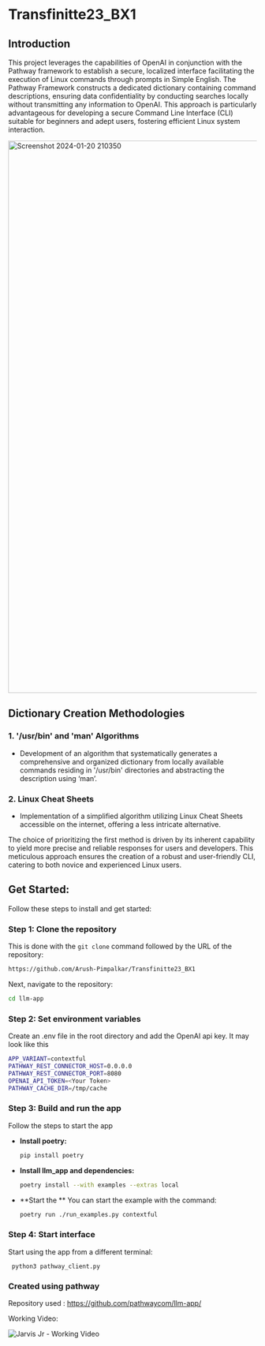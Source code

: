# Transfinitte23_BX1

## Introduction

This project leverages the capabilities of OpenAI in conjunction with the Pathway framework to establish a secure, localized interface facilitating the execution of Linux commands through prompts in Simple English. The Pathway Framework constructs a dedicated dictionary containing command descriptions, ensuring data confidentiality by conducting searches locally without transmitting any information to OpenAI. This approach is particularly advantageous for developing a secure Command Line Interface (CLI) suitable for beginners and adept users, fostering efficient Linux system interaction.

<img width="1120" alt="Screenshot 2024-01-20 210350" src="https://github.com/Arush-Pimpalkar/Transfinitte23_BX1/assets/23013777/f9782387-08a0-441f-8f44-25dc325b65ea">

## Dictionary Creation Methodologies

### 1. '/usr/bin' and 'man' Algorithms

- Development of an algorithm that systematically generates a comprehensive and organized dictionary from locally available commands residing in '/usr/bin' directories and abstracting the description using ‘man’.

### 2. Linux Cheat Sheets

- Implementation of a simplified algorithm utilizing Linux Cheat Sheets accessible on the internet, offering a less intricate alternative.

The choice of prioritizing the first method is driven by its inherent capability to yield more precise and reliable responses for users and developers. This meticulous approach ensures the creation of a robust and user-friendly CLI, catering to both novice and experienced Linux users.

## Get Started:

Follow these steps to install and get started:

### Step 1: Clone the repository

This is done with the `git clone` command followed by the URL of the repository:

```bash
https://github.com/Arush-Pimpalkar/Transfinitte23_BX1
```

Next, navigate to the repository:

```bash
cd llm-app
```

### Step 2: Set environment variables

Create an .env file in the root directory and add the OpenAI api key. It may look like this 

```bash
APP_VARIANT=contextful
PATHWAY_REST_CONNECTOR_HOST=0.0.0.0
PATHWAY_REST_CONNECTOR_PORT=8080
OPENAI_API_TOKEN=<Your Token>
PATHWAY_CACHE_DIR=/tmp/cache
```

### Step 3: Build and run the app

Follow the steps to start the app 


* **Install poetry:**

    ```bash
    pip install poetry
    ```

* **Install llm_app and dependencies:**

    ```bash
    poetry install --with examples --extras local
    ```

    
* **Start the ** You can start the example with the command:

    ```bash
    poetry run ./run_examples.py contextful
    ```

### Step 4: Start interface

Start using the app from a different terminal:

     python3 pathway_client.py

### Created using pathway
Repository used : https://github.com/pathwaycom/llm-app/

Working Video:

![Jarvis Jr - Working Video](https://github.com/Arush-Pimpalkar/Transfinitte23_BX1/assets/23013777/66e34975-78db-4662-9e08-f859d4798708)
